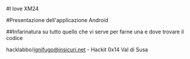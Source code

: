 #I love XM24

#Presentazione dell'applicazione Android

##Infarinatura su tutto quello che vi serve per farne una e dove trovare il codice

hacklabbo/ignifugo@insicuri.net - Hackit 0x14 Val di Susa
